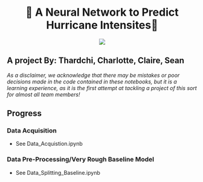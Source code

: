<h1 align="center">
🧠 A Neural Network to Predict Hurricane Intensites🧠
</h1>

<div align="center">
  <img src="https://github.com/macaroonforu/HurriScan/assets/121368271/eb254098-9c1a-4e6b-bd0f-5fdcf1d3deae">
</div>

## A project By: Thardchi, Charlotte, Claire, Sean 

*As a disclaimer, we acknowledge that there may be mistakes or poor decisions made in the code contained in these notebooks, but it is a learning experience, as it is the first attempt at tackling a project of this sort for almost all team members!*

## Progress

### Data Acquisition
- See Data_Acquistion.ipynb

### Data Pre-Processing/Very Rough Baseline Model
- See Data_Splitting_Baseline.ipynb

